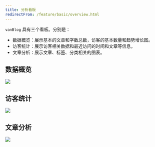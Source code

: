 ```yaml
---
title: 分析看板
redirectFrom: /feature/basic/overview.html
---
```


`vanBlog` 具有三个看板。分别是：

- 数据概览：展示基本的文章和字数总数，访客的基本数量和趋势增长图。
- 访客统计：展示访客相关数据和最近访问的时间和文章等信息。
- 文章分析：展示文章、标签、分类相关的图表。

## 数据概览

![](https://pic.mereith.com/img/3614afa8057c2fb0c078c62cad4e89b1.clipboard-2022-09-23.png)

## 访客统计

![](https://pic.mereith.com/img/067952d6fa53f62b10174690ed3b269a.clipboard-2022-08-16.png)

## 文章分析

![](https://pic.mereith.com/img/d25024edd30cb2de2c9f9b77e8c9fd50.clipboard-2022-08-16.png)
